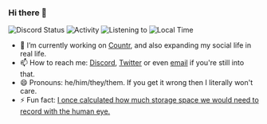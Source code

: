 ### Hi there 👋

![Discord Status](https://24-7.promise.solutions/me/status)
![Activity](https://24-7.promise.solutions/me/activity)
![Listening to](https://24-7.promise.solutions/me/spotify)
![Local Time](https://24-7.promise.solutions/me/time)

- 🔭 I’m currently working on [Countr](https://github.com/countr/bot), and also expanding my social life in real life.
- 📫 How to reach me: [Discord](https://promise.solutions/discord), [Twitter](https://twitter.com/GleenyPromise) or even [email](mailto:me@promise.solutions) if you're still into that.
- 😄 Pronouns: he/him/they/them. If you get it wrong then I literally won't care.
- ⚡ Fun fact: [I once calculated how much storage space we would need to record with the human eye.](https://gist.github.com/promise/05229a4faba64464248bc0780ef0ff77)
